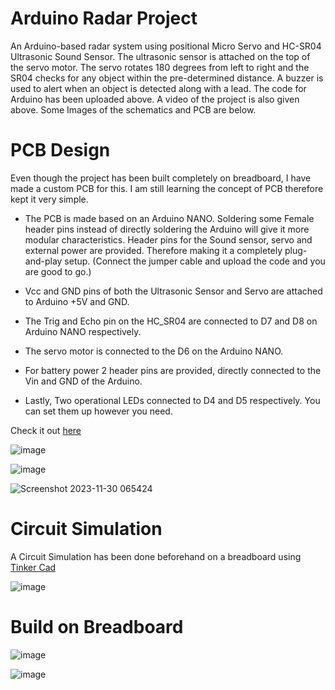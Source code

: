 # Arduino Radar Project
An Arduino-based radar system using positional Micro Servo and HC-SR04 Ultrasonic Sound Sensor. The ultrasonic sensor is attached on the top of the servo motor. The servo rotates 180 degrees from left to right and the SR04 checks for any object within the pre-determined distance. A buzzer is used to alert when an object is detected along with a lead. The code for Arduino has been uploaded above. A video of the project is also given above. Some Images of the schematics and PCB are below.

# PCB Design
Even though the project has been built completely on breadboard, I have made a custom PCB for this. I am still learning the concept of PCB therefore kept it very simple.

- The PCB is made based on an Arduino NANO. Soldering some Female header pins instead of directly soldering the Arduino will give it more modular characteristics. Header pins for the Sound sensor, servo and external power are provided. Therefore making it a completely plug-and-play setup. (Connect the jumper cable and upload the code and you are good to go.)
  
- Vcc and GND pins of both the Ultrasonic Sensor and Servo are attached to Arduino +5V and GND.
  
- The Trig and Echo pin on the HC_SR04 are connected to D7 and D8 on Arduino NANO respectively.
  
- The servo motor is connected to the D6 on the Arduino NANO.
  
- For battery power 2 header pins are provided, directly connected to the Vin and GND of the Arduino.
  
- Lastly, Two operational LEDs connected to D4 and D5 respectively. You can set them up however you need.

Check it out [here](https://easyeda.com/editor#id=|7617aa49451e4fcd877120587bd70e5b|61210422480b409aa4e4f2f1ace844e6)

![image](https://github.com/AnnurHassan/Learning-Robotics/assets/39032781/5f3e0b88-c7d0-43f8-bc15-e67085ab7a4b)

![image](https://github.com/AnnurHassan/Learning-Robotics/assets/39032781/cda89ee4-89b6-4ff0-96d7-a1a4aa1568a8)

![Screenshot 2023-11-30 065424](https://github.com/AnnurHassan/Learning-Robotics/assets/39032781/d8a01d1a-dda6-4d56-a7bc-ea1ca99eea60)


# Circuit Simulation
A Circuit Simulation has been done beforehand on a breadboard using [Tinker Cad](https://www.tinkercad.com/things/ii6DmvlBP4N-arduino-radar-with-servo?sharecode=iMrb3cnjyWKvaaCzIIbWedqESPEBbU1Ovds1hmxR_tY)

![image](https://github.com/AnnurHassan/Electronics-Projects/assets/39032781/aa4b971c-8ddb-49e1-8459-ee25be9f91db)

# Build on Breadboard

![image](https://github.com/AnnurHassan/Electronics-Projects/assets/39032781/63ab9fc7-1a50-45fa-93bf-4fb3e10f1cfd)

![image](https://github.com/AnnurHassan/Electronics-Projects/assets/39032781/e7b8f453-f015-4a0e-8c5c-addd68abf0fa)


